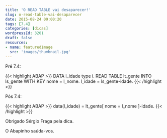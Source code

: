 ```yaml
---
title: 'O READ TABLE vai desaparecer!'
slug: o-read-table-vai-desaparecer
date: 2015-08-24 09:00:20
tags: [7.4]
categories: [dicas]
wordpressId: 3201
draft: false
resources:
- name: featuredImage
  src: 'images/thumbnail.jpg'
---
```

Pré 7.4:

{{< highlight ABAP >}}
DATA l_idade type i.
READ TABLE lt_gente
  INTO ls_gente WITH KEY nome = l_nome.
l_idade = ls_gente-idade.
{{< /highlight >}}

Pós 7.4:

{{< highlight ABAP >}}
data(l_idade) = lt_gente[ nome = l_nome ]-idade.
{{< /highlight >}}

Obrigado Sérgio Fraga pela dica.

O Abapinho saúda-vos.
